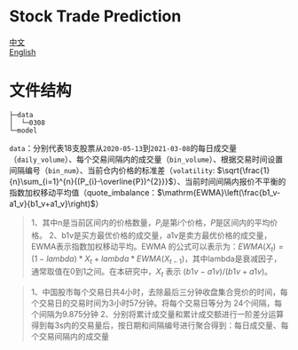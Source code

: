 <!--
 * @Author: Jie Huang huangjie20011001@163.com
 * @Date: 2024-06-14 19:16:32
-->

# Stock Trade Prediction

[中文]('./README-ch.md)      
[English]('./README-en.md)

# 文件结构

```
├─data
│  └─0308
└─model
```

```data```：分别代表18支股票从```2020-05-13```到```2021-03-08```的每日成交量（```daily_volume```）、每个交易间隔内的成交量（```bin_volume```）、根据交易时间设置间隔编号（```bin_num```）、当前仓内价格的标准差（```volatility```: $\sqrt{\frac{1}{n}\sum_{i=1}^{n}{(P_{i}-\overline{P})^{2}}}$）、当前时间间隔内报价不平衡的指数加权移动平均值（quote_imbalance：$\mathrm{EWMA}\left(\frac{b1_v-a1_v}{b1_v+a1_v}\right)$）

> 1、其中n是当前区间内的价格数量，$P_i$是第$i$个价格，$P̄$是区间内的平均价格。
> 2、b1v是买方最优价格的成交量，a1v是卖方最优价格的成交量，EWMA表示指数加权移动平均。EWMA 的公式可以表示为：$EWMA(X_t) = (1 - lambda) * X_t + lambda * EWMA(X_{t-1})$，其中lambda是衰减因子，通常取值在0到1之间。在本研究中，$X_t$ 表示 $(b1v - a1v) / (b1v + a1v)$。


> 1、中国股市每个交易日共4小时，去除最后三分钟收盘集合竞价的时间，每个交易日的交易时间为3小时57分钟。将每个交易日等分为 24个间隔，每个间隔为9.875分钟
> 2、分别将累计成交量和累计成交额进行一阶差分运算得到每3s内的交易量后，按日期和间隔编号进行聚合得到：每日成交量、每个交易间隔内的成交量
